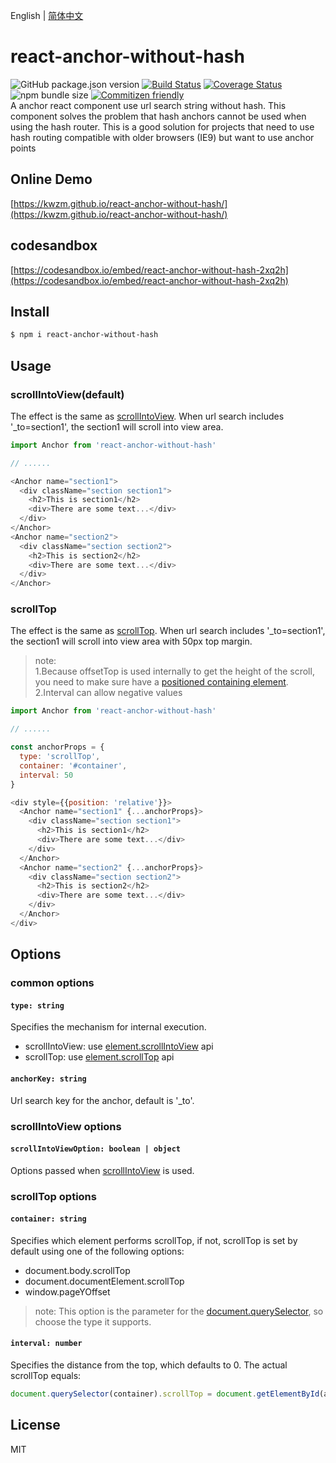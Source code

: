 English | [简体中文](./README_zh-CN.md)

# react-anchor-without-hash
![GitHub package.json version](https://img.shields.io/github/package-json/v/kwzm/react-anchor-without-hash)
[![Build Status](https://travis-ci.org/kwzm/react-anchor-without-hash.svg?branch=master)](https://travis-ci.org/kwzm/react-anchor-without-hash)
[![Coverage Status](https://coveralls.io/repos/github/kwzm/react-anchor-without-hash/badge.svg?branch=master)](https://coveralls.io/github/kwzm/react-anchor-without-hash?branch=master)
![npm bundle size](https://img.shields.io/bundlephobia/min/react-anchor-without-hash)
[![Commitizen friendly](https://img.shields.io/badge/commitizen-friendly-brightgreen.svg)](http://commitizen.github.io/cz-cli/)  
A anchor react component use url search string without hash.
This component solves the problem that hash anchors cannot be used when using the hash router. 
This is a good solution for projects that need to use hash routing compatible with older browsers (IE9) but want to use anchor points
## Online Demo
[https://kwzm.github.io/react-anchor-without-hash/](https://kwzm.github.io/react-anchor-without-hash/)
## codesandbox
[https://codesandbox.io/embed/react-anchor-without-hash-2xq2h](https://codesandbox.io/embed/react-anchor-without-hash-2xq2h)
## Install
```sh
$ npm i react-anchor-without-hash
```
## Usage
### scrollIntoView(default)
The effect is the same as [scrollIntoView]((https://developer.mozilla.org/en-US/docs/Web/API/Element/scrollIntoView)).
When url search includes '_to=section1', the section1 will scroll into view area.
```js
import Anchor from 'react-anchor-without-hash'

// ......

<Anchor name="section1">
  <div className="section section1">
    <h2>This is section1</h2>
    <div>There are some text...</div>
  </div>
</Anchor>
<Anchor name="section2">
  <div className="section section2">
    <h2>This is section2</h2>
    <div>There are some text...</div>
  </div>
</Anchor>
```
### scrollTop
The effect is the same as [scrollTop]((https://developer.mozilla.org/en-US/docs/Web/API/Element/scrollTop)).
When url search includes '_to=section1', the section1 will scroll into view area with 50px top margin.
> note:  
1.Because offsetTop is used internally to get the height of the scroll, you need to make sure have a [positioned containing element](https://developer.mozilla.org/en-US/docs/Web/API/HTMLElement/offsetParent).  
2.Interval can allow negative values

```js
import Anchor from 'react-anchor-without-hash'

// ......

const anchorProps = {
  type: 'scrollTop',
  container: '#container',
  interval: 50
}

<div style={{position: 'relative'}}>
  <Anchor name="section1" {...anchorProps}>
    <div className="section section1">
      <h2>This is section1</h2>
      <div>There are some text...</div>
    </div>
  </Anchor>
  <Anchor name="section2" {...anchorProps}>
    <div className="section section2">
      <h2>This is section2</h2>
      <div>There are some text...</div>
    </div>
  </Anchor>
</div>
```
## Options
### common options
#### `type: string`
Specifies the mechanism for internal execution.
- scrollIntoView: use [element.scrollIntoView](https://developer.mozilla.org/en-US/docs/Web/API/Element/scrollIntoView) api
- scrollTop: use [element.scrollTop](https://developer.mozilla.org/en-US/docs/Web/API/Element/scrollTop) api
#### `anchorKey: string`
Url search key for the anchor, default is '_to'.
### scrollIntoView options
#### `scrollIntoViewOption: boolean | object`
Options passed when [scrollIntoView](https://developer.mozilla.org/en-US/docs/Web/API/Element/scrollIntoView) is used. 
### scrollTop options
#### `container: string`
Specifies which element performs scrollTop, if not, scrollTop is set by default using one of the following options:
- document.body.scrollTop
- document.documentElement.scrollTop
- window.pageYOffset
> note: This option is the parameter for the [document.querySelector](https://developer.mozilla.org/en-US/docs/Web/API/Document/querySelector), so choose the type it supports.
#### `interval: number`
Specifies the distance from the top, which defaults to 0.
The actual scrollTop equals:
```js
document.querySelector(container).scrollTop = document.getElementById(anchor).offsetTop + interval
```
## License
MIT
